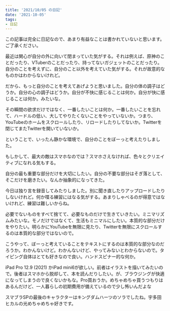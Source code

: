 ```yaml
---
title: '2021/10/05 の日記'
date: '2021-10-05'
tags: 
- 日記
---
```


この記事は完全に日記なので、あまり有益なことは書かれていないと思います。ご了承ください。

最近は関心が自分の外に向いて閉まっていた気がする。それは例えば、原神のことだったり、VTuberのことだったり、持ってないガジェットのことだったり。自分のことを考えずに、自分のこと以外を考えていた気がする。それが故意的なものかはわからないけれど。

だから、もっと自分のことを考えてあげようと思いました。自分の体の調子はどうか。自分の心の調子はどうか。自分が不快に感じることは何か。自分が快に感じることは何か。みたいな。

その瞬間の欲求だけではなく、一番したいことは何か。一番したいことを忘れて、ハードルの低い、大してやりたくないことをやっていないか。つまり、YouTubeのホームをスクロールしたり、リロードしたりしてないか。Twitterを閉じてまたTwitterを開いていないか。

ということで、いったん静かな環境で、自分のことをぼーっと考えたりしました。

もしかして、最大の敵はスマホなのでは？スマホさえなければ、色々とクリエイティブになれる気もする。

自分の最も重要な部分だけを大切にしたい。自分の不要な部分はそぎ落として、そこだけを磨きたい。なんか抽象的になってきた。

今日は独り言を録音してみたりしました。別に聞き直したりアップロードしたりしないけれど。何か喋る練習にはなる気がする。あまりしゃべるのが得意ではないけれど、練習は難しいからね。

必要でないものをすべて捨てて、必要なものだけで生きていきたい。ミニマリズムみたいな。モノだけではなくて、生活もミニマルにしたい。本質的な部分だけをやりたい。明らかにYouTubeを無限に見たり、Twitterを無限にスクロールするのは本質的な部分ではないので。

こうやって、ぼーっと考えていることをテキストにするのは本質的な部分なのだろうか。わかんないけど。わかんないけど、やってみないとわからないので。タイピング自体はとても好きなので良い。ハンドスピナー的な何か。

iPad Pro 12.9 (2021) かiPad mini6が欲しい。前者はイラストを描いてみたいので。後者はスマホから脱却して、本を読んだりしたい。が、ブラウジングが快適になってしまうので良くないかもな。Pro買おうか。めちゃめちゃ買うつもりはあるんだけど、一人暮らしの初期費用が備えているので少し怖いんだよな

スマブラSPの最後のキャラクターはキングダムハーツのソラでしたね。宇多田ヒカルの光めちゃめちゃ好きです。